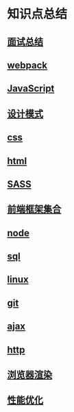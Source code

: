 # 知识点总结 

## [面试总结](https://github.com/l511407563/Interview/blob/master/面试总结.md)

## [webpack](https://github.com/l511407563/Interview/blob/master/webpack.md)

## [JavaScript](https://github.com/l511407563/Interview/blob/master/JavaScript.md)

## [设计模式](https://github.com/l511407563/Interview/blob/master/设计模式.md)

## [css](https://github.com/l511407563/Interview/blob/master/css.md)

## [html](https://github.com/l511407563/Interview/blob/master/html.md)

## [SASS](https://github.com/l511407563/Interview/blob/master/SASS.md)

## [前端框架集合](https://github.com/l511407563/Interview/blob/master/前端框架集合.md)

## [node](https://github.com/l511407563/Interview/blob/master/node.md)

## [sql](https://github.com/l511407563/Interview/blob/master/sql.md)

## [linux](https://github.com/l511407563/Interview/blob/master/linux.md)

## [git](https://github.com/l511407563/Interview/blob/master/git.md)

## [ajax](https://github.com/l511407563/Interview/blob/master/ajax.md)

## [http](https://github.com/l511407563/Interview/blob/master/http.md)

## [浏览器渲染](https://github.com/l511407563/Interview/blob/master/浏览器渲染.md)

## [性能优化](https://github.com/l511407563/Interview/blob/master/性能优化.md)

